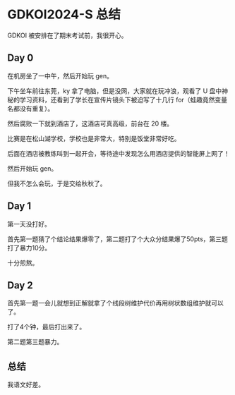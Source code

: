 # GDKOI2024-S 总结

GDKOI 被安排在了期末考试前，我很开心。

## Day 0

在机房坐了一中午，然后开始玩 gen。

下午坐车前往东莞，ky 拿了电脑，但是没网，大家就在玩冲浪，观看了 U 盘中神秘的学习资料，还看到了学长在宣传片镜头下被迫写了十几行 for（蛙趣竟然变量名都没有重复）。

然后腐败一下就到酒店了，这酒店可真高级，前台在 20 楼。

比赛是在松山湖学校，学校也是非常大，特别是饭堂非常好吃。

后面在酒店被教练叫到一起开会，等待途中发现怎么用酒店提供的智能屏上网了！

然后开始玩 gen。

但我不怎么会玩，于是交给秋秋了。

## Day 1

第一天没打好。

首先第一题猜了个结论结果爆零了，第二题打了个大众分结果爆了50pts，第三题打了暴力10分。

十分煎熬。

## Day 2

首先第一题一会儿就想到正解就拿了个线段树维护代价再用树状数组维护就可以了。

打了4个钟，最后打出来了。

第二题第三题暴力。

## 总结

我语文好差。